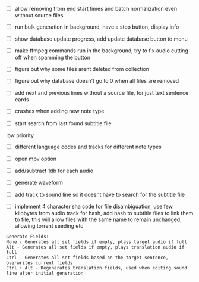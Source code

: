 
- [ ] allow removing from end start times and batch normalization even without source files
- [ ] run bulk generation in background, have a stop button, display info
- [ ] show database update progress, add update database button to menu
- [ ] make ffmpeg commands run in the background, try to fix audio cutting off when spamming the button
- [ ] figure out why some files arent deleted from collection
- [ ]  figure out why database doesn't go to 0 when all files are removed
- [ ] add next and previous lines without a source file, for just text sentence cards
- [ ] crashes when adding new note type
- [ ] start search from last found subtitle file



low priority
- [ ]  different language codes and tracks for different note types
- [ ] open mpv option
- [ ]  add/subtract 1db for each audio
- [ ]  generate waveform
- [ ]  add track to sound line so it doesnt have to search for the subtitle file
- [ ] implement 4 character sha code for file disambiguation, use few kilobytes from audio track for hash, add hash to subtitle files to link them to file, this will allow files with the same name to remain unchanged, allowing torrent seeding etc


```
Generate Fields:
None - Generates all set fields if empty, plays target audio if full
Alt - Generates all set fields if empty, plays translation audio if full
Ctrl - Generates all set fields based on the target sentence, overwrites current fields
Ctrl + Alt - Regenerates translation fields, used when editing sound line after initial generation
```
